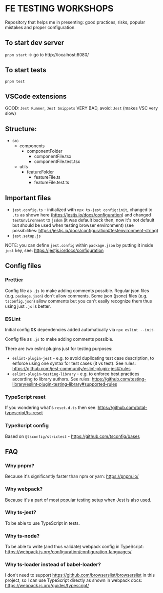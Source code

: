 # FE TESTING WORKSHOPS

Repository that helps me in presenting: good practices, risks, popular mistakes and proper configuration.

## To start dev server

`pnpm start` -> go to http://localhost:8080/

## To start tests

`pnpm test`

## VSCode extensions

GOOD: `Jest Runner`, `Jest Snippets`
VERY BAD, avoid: `Jest` (makes VSC very slow)

## Structure:

- src
  - components
    - componentFolder
      - componentFile.tsx
      - componentFile.test.tsx
  - utils
    - featureFolder
      - featureFile.ts
      - featureFile.test.ts

## Important files

- `jest.config.ts` - initialized with `npx ts-jest config:init`, changed to `.ts` as shown here (https://jestjs.io/docs/configuration) and changed `testEnvironment` to `jsdom` (it was default back then, now it's not default but should be used when testing browser environment)
  (see possibilities: https://jestjs.io/docs/configuration#testenvironment-string)
- `jest.setup.js`

NOTE: you can define `jest.config` within `package.json` by putting it inside `jest` key, see:
https://jestjs.io/docs/configuration

## Config files

### Prettier

Config file as `.js` to make adding comments possible.
Regular json files (e.g. `package.json`) don't allow comments.
Some json (jsonc) files (e.g. `tsconfig.json`) allow comments but you can't easily recognize them thus using just `.js` is better.

### ESLint

Initial config && dependencies added automatically via `npx eslint --init`.

Config file as `.js` to make adding comments possible.

There are two eslint plugins just for testing purposes:

- `eslint-plugin-jest` - e.g. to avoid duplicating test case description, to enforce using one syntax for test cases (it vs test). See rules: https://github.com/jest-community/eslint-plugin-jest#rules
- `eslint-plugin-testing-library` - e.g. to enforce best practices according to library authors. See rules: https://github.com/testing-library/eslint-plugin-testing-library#supported-rules

### TypeScript reset

If you wondering what's `reset.d.ts` then see: https://github.com/total-typescript/ts-reset

### TypeScript config

Based on `@tsconfig/strictest` - https://github.com/tsconfig/bases

## FAQ

### Why pnpm?

Because it's significantly faster than npm or yarn: https://pnpm.io/

### Why webpack?

Because it's a part of most popular testing setup when Jest is also used.

### Why ts-jest?

To be able to use TypeScript in tests.

### Why ts-node?

To be able to write (and thus validate) webpack config in TypeScript: https://webpack.js.org/configuration/configuration-languages/

### Why ts-loader instead of babel-loader?

I don't need to support https://github.com/browserslist/browserslist in this project, so I can use TypeScript directly as shown in webpack docs: https://webpack.js.org/guides/typescript/

